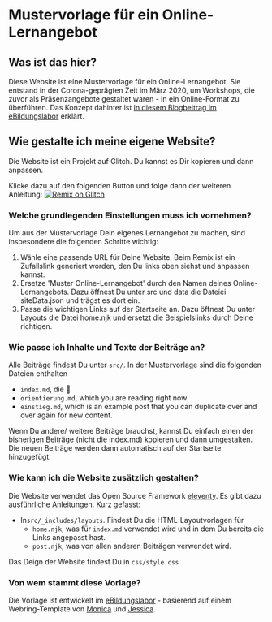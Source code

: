 # Mustervorlage für ein Online-Lernangebot

## Was ist das hier?

Diese Website ist eine Mustervorlage für ein Online-Lernangebot. 
Sie entstand in der Corona-geprägten Zeit im März 2020, um Workshops, die zuvor als Präsenzangebote gestaltet waren - in ein Online-Format zu überführen.
Das Konzept dahinter ist [in diesem Blogbeitrag im eBildungslabor](https://ebildungslabor.de/blog/onlineformat/) erklärt.

## Wie gestalte ich meine eigene Website?

Die Website ist ein Projekt auf Glitch. Du kannst es Dir kopieren und dann anpassen.

Klicke dazu auf den folgenden Button und folge dann der weiteren Anleitung:
<a class="glitch-remix" href="https://glitch.com/edit/#!/remix/onlinelernangebot-muster">
  <img alt="Remix on Glitch" src="https://cdn.gomix.com/f3620a78-0ad3-4f81-a271-c8a4faa20f86%2Fremix-button.svg">
</a>

### Welche grundlegenden Einstellungen muss ich vornehmen?

Um aus der Mustervorlage Dein eigenes Lernangebot zu machen, sind insbesondere die folgenden Schritte wichtig:

1. Wähle eine passende URL für Deine Website. Beim Remix ist ein Zufallslink generiert worden, den Du links oben siehst und anpassen kannst.
2. Ersetze 'Muster Online-Lernangebot' durch den Namen deines Online-Lernangebots. Dazu öffnest Du unter src und data die Dateiei siteData.json und trägst es dort ein.
3. Passe die wichtigen Links auf der Startseite an. Dazu öffnest Du unter Layouts die Datei home.njk und ersetzt die Beispielslinks durch Deine richtigen. 

### Wie passe ich Inhalte und Texte der Beiträge an?

Alle Beiträge findest Du unter `src/`. In der Mustervorlage sind die folgenden Dateien enthalten
  - `index.md`, die 🏡
  - `orientierung.md`, which you are reading right now
  - `einstieg.md`, which is an example post that you can duplicate over and over again for new content.

Wenn Du andere/ weitere Beiträge brauchst, kannst Du einfach einen der bisherigen Beiträge (nicht die index.md) kopieren und dann umgestalten. Die neuen Beiträge werden dann automatisch auf der Startseite hinzugefügt.

### Wie kann ich die Website zusätzlich gestalten?

Die Website verwendet das Open Source Framework  [eleventy](https://www.11ty.io/). Es gibt dazu ausführliche Anleitungen.
Kurz gefasst:
- In`src/_includes/layouts`. Findest Du die HTML-Layoutvorlagen für
  - `home.njk`, was für `index.md` verwendet wird und in dem Du bereits die Links angepasst hast.
  - `post.njk`, was von allen anderen Beiträgen verwendet wird.

Das Deign der Website findest Du in `css/style.css`

### Von wem stammt diese Vorlage?

Die Vorlage ist entwickelt im <a href="https://ebildungslabor.de">eBildungslabor</a> - basierend auf einem Webring-Template von <a href="https://twitter.com/notwaldorf">Monica</a> und <a href="https://twitter.com/jllord">Jessica</a>. 
